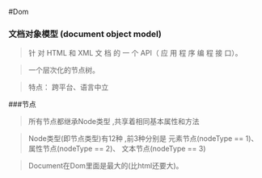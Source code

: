 #Dom

### 文档对象模型 (document object model)

> 针 对 HTML 和 XML 文 档 的 一 个 API（ 应 用 程 序 编 程 接 口）。

> 一个层次化的节点树。

> 特点： 跨平台、语言中立


###节点

> 所有节点都继承Node类型 ,共享着相同基本属性和方法

> Node类型(即节点类型)有12种 ,前3种分别是 元素节点(nodeType == 1)、属性节点(nodeType == 2)、 文本节点(nodeType == 3)

> Document在Dom里面是最大的(比html还要大)。
